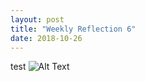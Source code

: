 ```yaml
---
layout: post
title: "Weekly Reflection 6"
date: 2018-10-26
---
```

test
![Alt Text](http://data.whicdn.com/images/237847891/large.gif)
